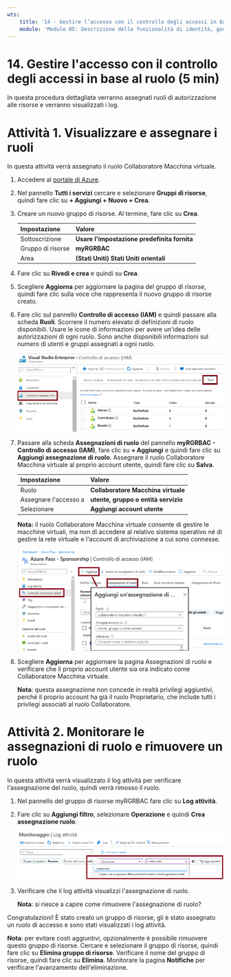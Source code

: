 ```yaml
---
wts:
    title: '14 - Gestire l’accesso con il controllo degli accessi in base al ruolo (5 min)'
    module: 'Modulo 05: Descrizione delle funzionalità di identità, governance, privacy e conformità'
---
```

# 14. Gestire l'accesso con il controllo degli accessi in base al ruolo (5 min)

In questa procedura dettagliata verranno assegnati ruoli di autorizzazione alle risorse e verranno visualizzati i log.

# Attività 1. Visualizzare e assegnare i ruoli

In questa attività verrà assegnato il ruolo Collaboratore Macchina virtuale. 

1. Accedere al [portale di Azure](https://portal.azure.com).

2. Nel pannello **Tutti i servizi** cercare e selezionare **Gruppi di risorse**, quindi fare clic su **+ Aggiungi + Nuovo + Crea**.

3. Creare un nuovo gruppo di risorse. Al termine, fare clic su **Crea**. 

    | Impostazione | Valore |
    | -- | -- |
    | Sottoscrizione | **Usare l'impostazione predefinita fornita** |
    | Gruppo di risorse | **myRGRBAC** |
    | Area | **(Stati Uniti) Stati Uniti orientali** |
   

4. Fare clic su **Rivedi e crea** e quindi su **Crea**.

5. Scegliere **Aggiorna** per aggiornare la pagina del gruppo di risorse, quindi fare clic sulla voce che rappresenta il nuovo gruppo di risorse creato.

6. Fare clic sul pannello **Controllo di accesso (IAM)** e quindi passare alla scheda **Ruoli**. Scorrere il numero elevato di definizioni di ruolo disponibili. Usare le icone di informazioni per avere un'idea delle autorizzazioni di ogni ruolo. Sono anche disponibili informazioni sul numero di utenti e gruppi assegnati a ogni ruolo.

    ![Screenshot del pannello Ruoli di IAM. Sono visualizzati i ruoli Proprietario, Collaboratore e Lettore.](../images/1501.png)

7. Passare alla scheda **Assegnazioni di ruolo** del pannello **myRGRBAC - Controllo di accesso (IAM)**, fare clic su **+ Aggiungi** e quindi fare clic su **Aggiungi assegnazione di ruolo**. Assegnare il ruolo Collaboratore Macchina virtuale al proprio account utente, quindi fare clic su **Salva**. 

    | Impostazione | Valore |
    | -- | -- |
    | Ruolo | **Collaboratore Macchina virtuale** |
    | Assegnare l'accesso a | **utente, gruppo o entità servizio** |
    | Selezionare | **Aggiungi account utente** |
 

    **Nota:** il ruolo Collaboratore Macchina virtuale consente di gestire le macchine virtuali, ma non di accedere al relativo sistema operativo né di gestire la rete virtuale e l'account di archiviazione a cui sono connesse.

    ![Screenshot della pagina Aggiungi assegnazione di ruolo compilata con le informazioni necessarie.](../images/1502.png)

8. Scegliere **Aggiorna** per aggiornare la pagina Assegnazioni di ruolo e verificare che il proprio account utente sia ora indicato come Collaboratore Macchina virtuale. 

    **Nota**: questa assegnazione non concede in realtà privilegi aggiuntivi, perché il proprio account ha già il ruolo Proprietario, che include tutti i privilegi associati al ruolo Collaboratore.

# Attività 2. Monitorare le assegnazioni di ruolo e rimuovere un ruolo

In questa attività verrà visualizzato il log attività per verificare l'assegnazione del ruolo, quindi verrà rimosso il ruolo. 

1. Nel pannello del gruppo di risorse myRGRBAC fare clic su **Log attività**.

2. Fare clic su **Aggiungi filtro**, selezionare **Operazione** e quindi **Crea assegnazione ruolo**.

    ![Screenshot della pagina Log attività con il filtro configurato.](../images/1503.png)

3. Verificare che il log attività visualizzi l'assegnazione di ruolo. 

    **Nota**: si riesce a capire come rimuovere l'assegnazione di ruolo?

Congratulazioni! È stato creato un gruppo di risorse, gli è stato assegnato un ruolo di accesso e sono stati visualizzati i log attività. 

**Nota**: per evitare costi aggiuntivi, opzionalmente è possibile rimuovere questo gruppo di risorse. Cercare e selezionare il gruppo di risorse, quindi fare clic su **Elimina gruppo di risorse**. Verificare il nome del gruppo di risorse, quindi fare clic su **Elimina**. Monitorare la pagina **Notifiche** per verificare l'avanzamento dell'eliminazione.


